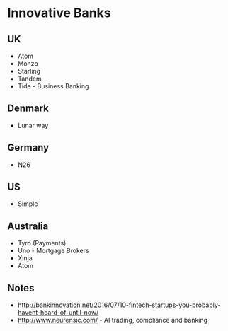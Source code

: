 # Innovative Banks

## UK
- Atom
- Monzo
- Starling
- Tandem 
- Tide - Business Banking

## Denmark
- Lunar way 

## Germany
- N26

## US
- Simple

## Australia
- Tyro (Payments)
- Uno - Mortgage Brokers
- Xinja
- Atom

## Notes
- http://bankinnovation.net/2016/07/10-fintech-startups-you-probably-havent-heard-of-until-now/
- http://www.neurensic.com/ - AI trading, compliance and banking
